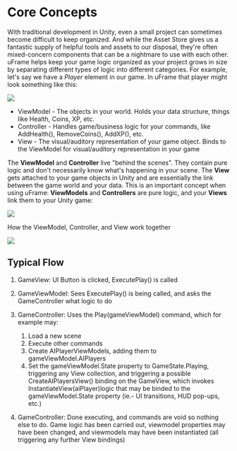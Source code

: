 # Core Concepts

With traditional development in Unity, even a small project can sometimes become difficult to keep organized. And while the Asset Store gives us a fantastic supply of helpful tools and assets to our disposal, they're often mixed-concern components that can be a nightmare to use with each other. uFrame helps keep your game logic organized as your project grows in size by separating different types of logic into different categories. For example, let's say we have a _Player_ element in our game. In uFrame that player might look something like this:

![](http://i.imgur.com/STK0vPd.png)

* ViewModel - The objects in your world. Holds your data structure, things like Health, Coins, XP, etc.
* Controller - Handles game/business logic for your commands, like AddHealth(), RemoveCoins(), AddXP(), etc.
* View - The visual/auditory representation of your game object. Binds to the ViewModel for visual/auditory representation in your game

The **ViewModel** and **Controller** live "behind the scenes". They contain pure logic and don't necessarily know what's happening in your scene. The **View** gets attached to your game objects in Unity and are essentially the link between the game world and your data. This is an important concept when using uFrame: **ViewModels** and **Controllers** are pure logic, and your **Views** link them to your Unity game:

![](http://i.imgur.com/oVunJef.png)

How the ViewModel, Controller, and View work together

![](http://i.imgur.com/0MShghM.png)

## Typical Flow

1. GameView: UI Button is clicked, ExecutePlay() is called

2. GameViewModel: Sees ExecutePlay() is being called, and asks the GameController what logic to do

3. GameController: Uses the Play(gameViewModel) command, which for example may:
    1. Load a new scene
    2. Execute other commands
    3. Create AIPlayerViewModels, adding them to gameViewModel.AIPlayers
    4. Set the gameViewModel.State property to GameState.Playing, triggering any View collection, and triggering a possible CreateAIPlayersView() binding on the GameView, which invokes InstantiateView(aiPlayer)logic that may be binded to the gameViewModel.State property (ie.- UI transitions, HUD pop-ups, etc.)

4. GameController: Done executing, and commands are void so nothing else to do. Game logic has been carried out, viewmodel properties may have been changed, and viewmodels may have been instantiated (all triggering any further View bindings)

